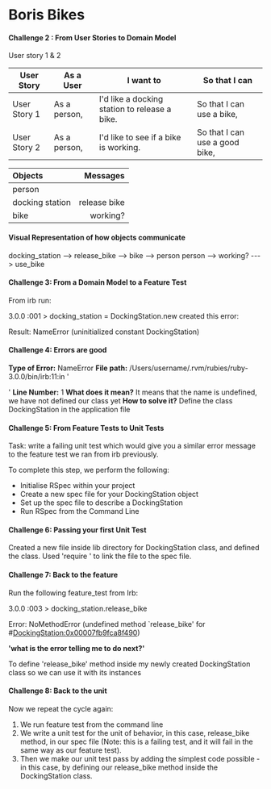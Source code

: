 # Boris Bikes

#### Challenge 2 : From User Stories to Domain Model

User story 1 & 2

| User Story   | As a User    | I want to                                     | So that I can                  |
| ------------ | ------------ | --------------------------------------------- | ------------------------------ |
| User Story 1 | As a person, | I'd like a docking station to release a bike. | So that I can use a bike,      |
| User Story 2 | As a person, | I'd like to see if a bike is working.         | So that I can use a good bike, |

| Objects         |     Messages |
| :-------------- | -----------: |
| person          |              |
| docking station | release bike |
| bike            |     working? |

#### Visual Representation of how objects communicate

docking_station --> release_bike --> bike --> person
person --> working? ---> use_bike

#### Challenge 3: From a Domain Model to a Feature Test

From irb run:

3.0.0 :001 > docking_station = DockingStation.new created this error:

Result: NameError (uninitialized constant DockingStation)

#### Challenge 4: Errors are good

**Type of Error:** NameError
**File path:** /Users/username/.rvm/rubies/ruby-3.0.0/bin/irb:11:in '<main>'
**Line Number:** 1
**What does it mean?** It means that the name is undefined, we have not defined our class yet
**How to solve it?** Define the class DockingStation in the application file

#### Challenge 5: From Feature Tests to Unit Tests

Task: write a failing unit test which would give you a similar error message to the feature test we ran from irb previously.

To complete this step, we perform the following:

- Initialise RSpec within your project
- Create a new spec file for your DockingStation object
- Set up the spec file to describe a DockingStation
- Run RSpec from the Command Line

#### Challenge 6: Passing your first Unit Test

Created a new file inside lib directory for DockingStation class, and defined the class. Used 'require <file>' to link the file to the spec file.

#### Challenge 7: Back to the feature

Run the following feature_test from Irb:

3.0.0 :003 > docking_station.release_bike

Error: NoMethodError (undefined method `release_bike' for #<DockingStation:0x00007fb9fca8f490>)

**'what is the error telling me to do next?'**

To define 'release_bike' method inside my newly created DockingStation class so we can use it with its instances

#### Challenge 8: Back to the unit

Now we repeat the cycle again:

1. We run feature test from the command line
2. We write a unit test for the unit of behavior, in this case, release_bike method, in our spec file (Note: this is a failing test, and it will fail in the same way as our feature test).
3. Then we make our unit test pass by adding the simplest code possible - in this case, by defining our release_bike method inside the DockingStation class.

